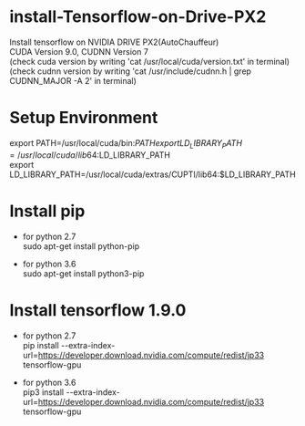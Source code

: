 # install-Tensorflow-on-Drive-PX2

Install tensorflow on NVIDIA DRIVE PX2(AutoChauffeur)  
CUDA Version 9.0, CUDNN Version 7  
(check cuda version by writing 'cat /usr/local/cuda/version.txt' in terminal)  
(check cudnn version by writing 'cat /usr/include/cudnn.h | grep CUDNN_MAJOR -A 2' in terminal)  

# Setup Environment
export PATH=/usr/local/cuda/bin:$PATH  
export LD_LIBRARY_PATH=/usr/local/cuda/lib64:$LD_LIBRARY_PATH  
export LD_LIBRARY_PATH=/usr/local/cuda/extras/CUPTI/lib64:$LD_LIBRARY_PATH  

# Install pip
- for python 2.7  
sudo apt-get install python-pip  

- for python 3.6  
sudo apt-get install python3-pip  

# Install tensorflow 1.9.0
- for python 2.7  
pip install --extra-index-url=https://developer.download.nvidia.com/compute/redist/jp33 tensorflow-gpu  

- for python 3.6  
pip3 install --extra-index-url=https://developer.download.nvidia.com/compute/redist/jp33 tensorflow-gpu  
